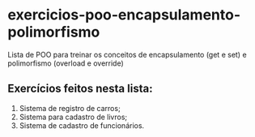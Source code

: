 # exercicios-poo-encapsulamento-polimorfismo
Lista de POO para treinar os conceitos de encapsulamento (get e set) e polimorfismo (overload e override)
## Exercícios feitos nesta lista:

1) Sistema de registro de carros; <br/>
2) Sistema para cadastro de livros; <br/>
3) Sistema de cadastro de funcionários. <br/>
